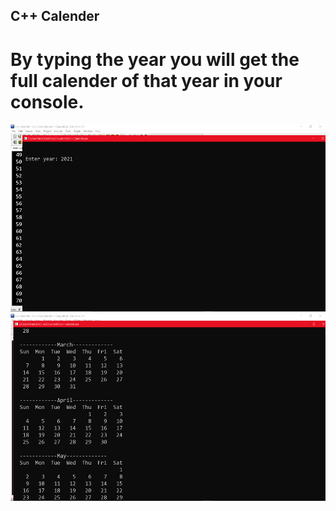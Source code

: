 ## C++ Calender

# By typing the year you will get the full calender of that year in your console.
<img src="image/Screenshot%20(18).png" width="600" height="300">
<img src="image/Screenshot%20(19).png" width="600" height="300">
